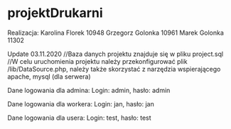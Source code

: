 # projektDrukarni

Realizacja:
Karolina Florek 10948
Grzegorz Golonka 10961
Marek Golonka 11302


Update 03.11.2020
//Baza danych projektu znajduje się w pliku project.sql
//W celu uruchomienia projektu należy przekonfigurować plik /lib/DataSource.php, należy także skorzystać z narzędzia wspierającego apache, mysql (dla serwera)


Dane logowania dla admina:
Login: admin, hasło: admin

Dane logowania dla workera:
Login: jan, hasło: jan

Dane logowania dla usera:
Login: test, hasło: test


